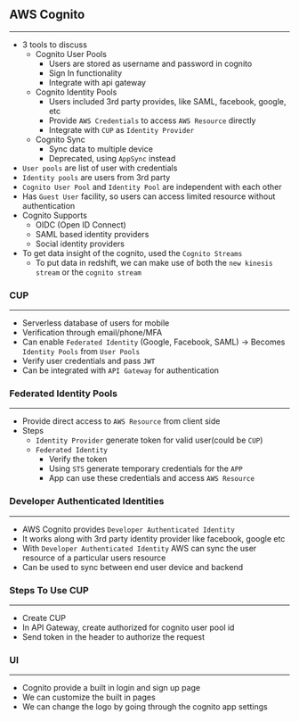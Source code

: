 ## AWS Cognito

---

- 3 tools to discuss
  - Cognito User Pools
    - Users are stored as username and password in cognito
    - Sign In functionality
    - Integrate with api gateway
  - Cognito Identity Pools
    - Users included 3rd party provides, like SAML, facebook, google, etc
    - Provide `AWS Credentials` to access `AWS Resource` directly
    - Integrate with `CUP` as `Identity Provider`
  - Cognito Sync
    - Sync data to multiple device
    - Deprecated, using `AppSync` instead
- `User pools` are list of user with credentials
- `Identity pools` are users from 3rd party
- `Cognito User Pool` and `Identity Pool` are independent with each other
- Has `Guest User` facility, so users can access limited resource without authentication
- Cognito Supports
  - OIDC (Open ID Connect)
  - SAML based identity providers
  - Social identity providers
- To get data insight of the cognito, used the `Cognito Streams`
  - To put data in redshift, we can make use of both the `new kinesis stream` or the `cognito stream`

### CUP

---

- Serverless database of users for mobile
- Verification through email/phone/MFA
- Can enable `Federated Identity` (Google, Facebook, SAML) -> Becomes `Identity Pools` from `User Pools`
- Verify user credentials and pass `JWT`
- Can be integrated with `API Gateway` for authentication

### Federated Identity Pools

---

- Provide direct access to `AWS Resource` from client side
- Steps
  - `Identity Provider` generate token for valid user(could be `CUP`)
  - `Federated Identity`
    - Verify the token
    - Using `STS` generate temporary credentials for the `APP`
    - App can use these credentials and access `AWS Resource`

### Developer Authenticated Identities

---

- AWS Cognito provides `Developer Authenticated Identity`
- It works along with 3rd party identity provider like facebook, google etc
- With `Developer Authenticated Identity` AWS can sync the user resource of a particular users resource
- Can be used to sync between end user device and backend

### Steps To Use CUP

---

- Create CUP
- In API Gateway, create authorized for cognito user pool id
- Send token in the header to authorize the request

### UI

---

- Cognito provide a built in login and sign up page
- We can customize the built in pages
- We can change the logo by going through the cognito app settings
